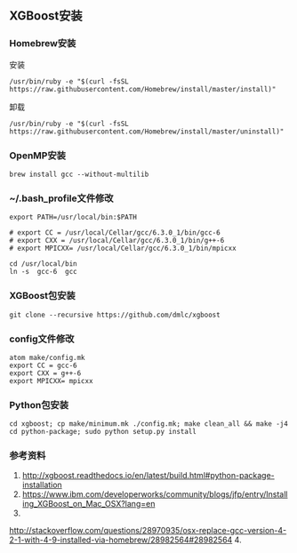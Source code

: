 ## XGBoost安装


### Homebrew安装

安装
```
/usr/bin/ruby -e "$(curl -fsSL https://raw.githubusercontent.com/Homebrew/install/master/install)"
```
卸载
```
/usr/bin/ruby -e "$(curl -fsSL https://raw.githubusercontent.com/Homebrew/install/master/uninstall)"
```

### OpenMP安装

```
brew install gcc --without-multilib
```

### ~/.bash_profile文件修改

```
export PATH=/usr/local/bin:$PATH

# export CC = /usr/local/Cellar/gcc/6.3.0_1/bin/gcc-6
# export CXX = /usr/local/Cellar/gcc/6.3.0_1/bin/g++-6
# export MPICXX= /usr/local/Cellar/gcc/6.3.0_1/bin/mpicxx

cd /usr/local/bin
ln -s  gcc-6  gcc
```

### XGBoost包安装

```
git clone --recursive https://github.com/dmlc/xgboost
```

### config文件修改

```
atom make/config.mk
export CC = gcc-6
export CXX = g++-6
export MPICXX= mpicxx
```

### Python包安装

```
cd xgboost; cp make/minimum.mk ./config.mk; make clean_all && make -j4
cd python-package; sudo python setup.py install
```

### 参考资料

1.  http://xgboost.readthedocs.io/en/latest/build.html#python-package-installation
2.  https://www.ibm.com/developerworks/community/blogs/jfp/entry/Installing_XGBoost_on_Mac_OSX?lang=en
3.
http://stackoverflow.com/questions/28970935/osx-replace-gcc-version-4-2-1-with-4-9-installed-via-homebrew/28982564#28982564
4.
